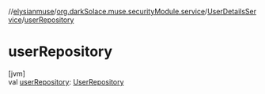 //[elysianmuse](../../../index.md)/[org.darkSolace.muse.securityModule.service](../index.md)/[UserDetailsService](index.md)/[userRepository](user-repository.md)

# userRepository

[jvm]\
val [userRepository](user-repository.md): [UserRepository](../../org.darkSolace.muse.userModule.repository/-user-repository/index.md)
